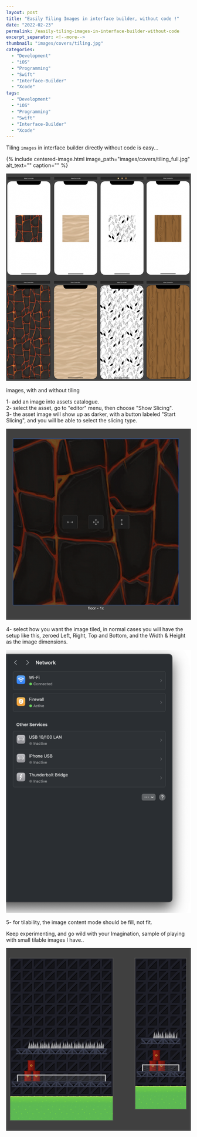 ```yaml
---
layout: post
title: "Easily Tiling Images in interface builder, without code !"
date: "2022-02-23"
permalink: /easily-tiling-images-in-interface-builder-without-code
excerpt_separator: <!--more-->
thumbnail: "images/covers/tiling.jpg"
categories: 
  - "Development"
  - "iOS"
  - "Programming"
  - "Swift"
  - "Interface-Builder"
  - "Xcode"
tags: 
  - "Development"
  - "iOS"
  - "Programming"
  - "Swift"
  - "Interface-Builder"
  - "Xcode"
---
```


Tiling `images` in interface builder directly without code is easy...  
<!--more-->
{%
 include centered-image.html 
 image_path="images/covers/tiling_full.jpg"
 alt_text="" 
 caption=""
%}

![](images/Screen-Shot-2022-02-23-at-11.29.34-AM-915x1024.png)


images, with and without tiling


1- add an image into assets catalogue.  
2- select the asset, go to "editor" menu, then choose "Show Slicing".  
3- the asset image will show up as darker, with a button labeled "Start Slicing", and you will be able to select the slicing type.

![](images/image-993x1024.png)

  
4- select how you want the image tiled, in normal cases you will have the setup like this, zeroed Left, Right, Top and Bottom, and the Width & Height as the image dimensions.

![](images/image-1.png)

  
5- for tilability, the image content mode should be fill, not fit.  
  
Keep experimenting, and go wild with your Imagination, sample of playing with small tilable images I have..  

![](images/image-2-1024x1011.png)

